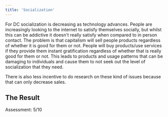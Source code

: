 ```yaml
---
title: 'Socialization'
---
```


For DC socialization is decreasing as technology advances. People are increasingly looking to the internet to satisfy themselves socially, but whilst this can be addictive it doesn't really satisfy when compared to in person contact. The problem is that capitalism will sell people products regardless of whether it is good for them or not. People will buy products/use services if they provide them instant gratification regardless of whether that is really good for them or not. This leads to products and usage patterns that can be damaging to individuals and cause them to not seek out the level of socialization that they need.

There is also less incentive to do research on these kind of issues because that can only decrease sales.

## The Result

Assessment: 5/10
